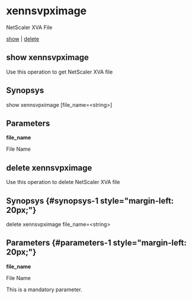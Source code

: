 # xennsvpximage

NetScaler XVA File

[show](#show%20xennsvpximage) | [delete](#delete%20xennsvpximage)

## show xennsvpximage

Use this operation to get NetScaler XVA file

## Synopsys 

show xennsvpximage \[file\_name=&lt;string&gt;\]

## Parameters 

**file\_name**

File Name

## delete xennsvpximage

Use this operation to delete NetScaler XVA file

## Synopsys {#synopsys-1 style="margin-left: 20px;"}

delete xennsvpximage file\_name=&lt;string&gt;

## Parameters {#parameters-1 style="margin-left: 20px;"}

**file\_name**

File Name

This is a mandatory parameter.
